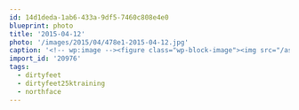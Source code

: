 ```yaml
---
id: 14d1deda-1ab6-433a-9df5-7460c808e4e0
blueprint: photo
title: '2015-04-12'
photo: '/images/2015/04/478e1-2015-04-12.jpg'
caption: '<!-- wp:image --><figure class="wp-block-image"><img src="/assets/images/2015/04/478e1-2015-04-12.jpg" /></figure><!-- /wp:image --><!-- wp:paragraph --><p>Two laps around Kalamalka Park = new PR for trail distance today. Also Balsam Roots in full bloom! #dirtyfeet25ktraining #dirtyfeet #northface</p><!-- /wp:paragraph -->'
import_id: '20976'
tags:
  - dirtyfeet
  - dirtyfeet25ktraining
  - northface
---
```

